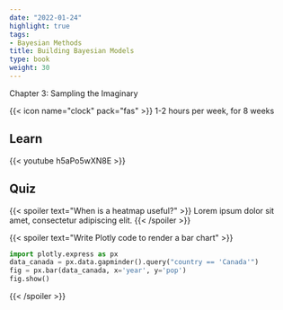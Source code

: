 ```yaml
---
date: "2022-01-24"
highlight: true
tags:
- Bayesian Methods
title: Building Bayesian Models
type: book
weight: 30
---
```


Chapter 3: Sampling the Imaginary

<!--more-->

{{< icon name="clock" pack="fas" >}} 1-2 hours per week, for 8 weeks

## Learn

{{< youtube h5aPo5wXN8E >}}

## Quiz

{{< spoiler text="When is a heatmap useful?" >}}
Lorem ipsum dolor sit amet, consectetur adipiscing elit.
{{< /spoiler >}}

{{< spoiler text="Write Plotly code to render a bar chart" >}}
```python
import plotly.express as px
data_canada = px.data.gapminder().query("country == 'Canada'")
fig = px.bar(data_canada, x='year', y='pop')
fig.show()
```
{{< /spoiler >}}
